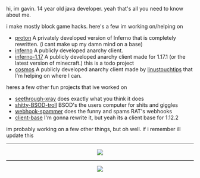 hi, im gavin. 14 year old java developer. yeah that's all you need to know about me.

i make mostly block game hacks. here's a few im working on/helping on

- [proton](https://github.com/Sxmurai/proton) A privately developed version of Inferno that is completely rewritten. (i cant make up my damn mind on a base)
- [inferno](https://github.com/Sxmurai/inferno) A publicly developed anarchy client.
- [inferno-1.17](https://github.com/Sxmurai/inferno-1.17) A publicly developed anarchy client made for 1.17.1 (or the latest version of minecraft.) this is a todo project
- [cosmos](https://github.com/momentumdevelopment/cosmos) A publicly developed anarchy client made by [linustouchtips](https://github.com/linustouchtips) that I'm helping on where I can.

heres a few other fun projects that ive worked on

- [seethrough-xray](https://github.com/Sxmurai/seethrough-xray) does exactly what you think it does
- [shitty-BSOD-troll](https://github.com/Sxmurai/shitty-BSOD-troll) BSOD's the users computer for shits and giggles
- [webhook-spammer](https://github.com/Sxmurai/webhook-spammer) does the funny and spams RAT's webhooks
- [client-base](https://github.com/Sxmurai/client-base) I'm gonna rewrite it, but yeah its a client base for 1.12.2

im probably working on a few other things, but oh well. if i remember ill update this

---

<div align="center"><img src="https://spotify.aio-api.ml/spotify?id=abxiei2c7de0yqic3nzwd7oqi&theme=wavy&image=true&color_theme=dark&bars_when_not_listening=true&bg_color=&title_color=&text_color=&hide_status=false" /></div>

---

<div align="center"><img src="https://media.discordapp.net/attachments/906625185430524005/909633141927460864/0x22_moment.png"/></div>
